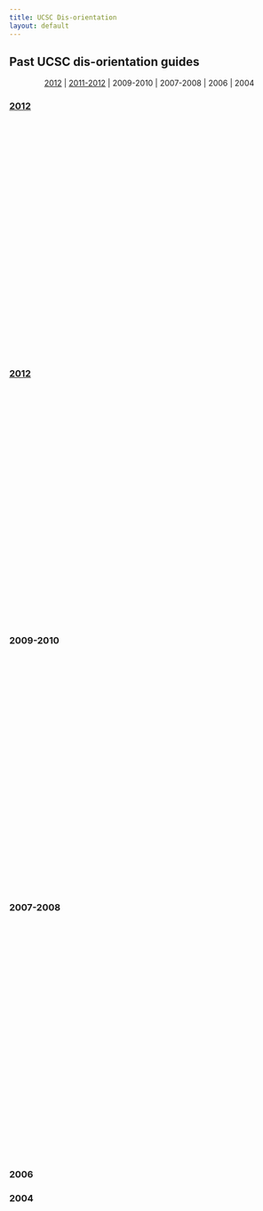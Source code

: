 ```yaml
---
title: UCSC Dis-orientation
layout: default
---
```


## Past UCSC dis-orientation guides

<p style="text-align:center;"><a id="2012-return" href="#2012-item">2012</a> | <a id="2011-2012-return" href="#2011-2012-item">2011-2012</a> | 2009-2010 | 2007-2008 | 2006 | 2004 </p>

### <a id="2012-item" href="#2012-return">2012</a>

<div data-configid="10878702/6782993" style="width: 650px; height: 421px; margin:0 auto;" class="issuuembed"></div><script type="text/javascript" src="//e.issuu.com/embed.js" async="true"></script>

### <a id="2011-2012-item" href="#2011-2012-return">2012</a>

<div data-configid="10878702/7247301" style="width: 650px; height: 421px; margin:0 auto;" class="issuuembed"></div><script type="text/javascript" src="//e.issuu.com/embed.js" async="true"></script>

### 2009-2010

<div data-configid="10878702/7247379" style="width: 650px; height: 421px; margin:0 auto;" class="issuuembed"></div><script type="text/javascript" src="//e.issuu.com/embed.js" async="true"></script>

### 2007-2008

<div data-configid="10878702/7247438" style="width: 650px; height: 421px; margin:0 auto;" class="issuuembed"></div><script type="text/javascript" src="//e.issuu.com/embed.js" async="true"></script>

### 2006



### 2004

